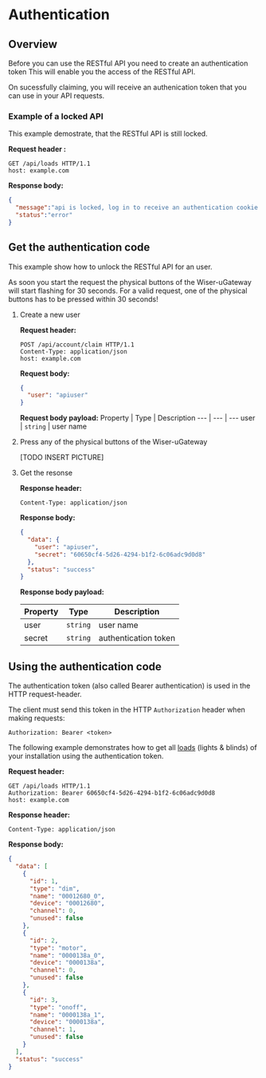 # Authentication

## Overview

Before you can use the RESTful API you need to create an authentication token
This will enable you the access of the RESTful API.

On sucessfully claiming, you will receive an authenication token that you can use in your API requests.


### Example of a locked API

This example demostrate, that the RESTful API is still locked.

**Request header :**
``` http
GET /api/loads HTTP/1.1
host: example.com
```

**Response body:**
``` json
{
  "message":"api is locked, log in to receive an authentication cookie OR unlock the device.",
  "status":"error"
}
```


## Get the authentication code

This example show how to unlock the RESTful API for an user.

As soon you start the request the physical buttons of the Wiser-uGateway will start flashing for 30 seconds.
For a valid request, one of the physical buttons has to be pressed within 30 seconds!


1) Create a new user

    **Request header:**
    ```http 
    POST /api/account/claim HTTP/1.1
    Content-Type: application/json
    host: example.com
    ```
    **Request body:**
    ``` json
    {
      "user": "apiuser"
    }
    ```

    **Request body payload:**
    Property | Type | Description
    --- | --- | ---
    user | `string` | user name


2) Press any of the physical buttons of the Wiser-uGateway

    [TODO INSERT PICTURE]


3) Get the resonse

    **Response header:**
    ``` http
    Content-Type: application/json
    ```

    **Response body:**
    ``` json
    {
      "data": {
        "user": "apiuser",
        "secret": "60650cf4-5d26-4294-b1f2-6c06adc9d0d8"
      },
      "status": "success"
    }
    ```

    **Response body payload:**

    Property | Type | Description
    --- | --- | ---
    user | `string` | user name
    secret | `string` | authentication token


## Using the authentication code

The authentication token (also called Bearer authentication) is used in the HTTP request-header.

The client must send this token in the HTTP `Authorization` header when making requests:

``` http
Authorization: Bearer <token>
```

The following example demonstrates how to get all [loads](./loads.md) (lights & blinds) of your installation using the authentication token.

**Request header:**
``` http
GET /api/loads HTTP/1.1
Authorization: Bearer 60650cf4-5d26-4294-b1f2-6c06adc9d0d8
host: example.com
```

**Response header:**
``` http
Content-Type: application/json
```

**Response body:**
``` json
{
  "data": [
    {
      "id": 1,
      "type": "dim",
      "name": "00012680_0",
      "device": "00012680",
      "channel": 0,
      "unused": false
    },
    {
      "id": 2,
      "type": "motor",
      "name": "0000138a_0",
      "device": "0000138a",
      "channel": 0,
      "unused": false
    },
    {
      "id": 3,
      "type": "onoff",
      "name": "0000138a_1",
      "device": "0000138a",
      "channel": 1,
      "unused": false
    }
  ],
  "status": "success"
}